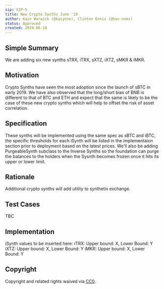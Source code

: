 ```yaml
---
sip: SIP-5
title: New Crypto Synths June '19
author: Kain Warwick (@kaiynne), Clinton Ennis (@hav-noms)
status: Approved
created: 2019-06-18
---
```


## Simple Summary
<!--"If you can't explain it simply, you don't understand it well enough." Provide a simplified and layman-accessible explanation of the SIP.-->
We are adding six new synths sTRX, iTRX, sXTZ, iXTZ, sMKR & iMKR.

## Motivation
<!--The motivation is critical for SIPs that want to change Synthetix. It should clearly explain why the existing protocol specification is inadequate to address the problem that the SIP solves. SIP submissions without sufficient motivation may be rejected outright.-->
Crypto Synths have seen the most adoption since the launch of sBTC in early 2019. We have also observed that the long/short bias of BNB is different to that of BTC and ETH and expect that the same is likely to be the case of these new crypto synths which will help to offset the risk of asset correlation.

## Specification
<!--The technical specification should describe the syntax and semantics of any new feature.-->
These synths will be implemented using the same spec as sBTC and iBTC, the specific thresholds for each iSynth will be listed in the implementaion section prior to deployment based on the latest prices.
We'll also be adding PurgeableSynth subclass to the Inverse Synths so the foundation can purge the balances to the holders when the Sysnth becomes frozen once it hits its upper or lower limit.

## Rationale
<!--The rationale fleshes out the specification by describing what motivated the design and why particular design decisions were made. It should describe alternate designs that were considered and related work, e.g. how the feature is supported in other languages. The rationale may also provide evidence of consensus within the community, and should discuss important objections or concerns raised during discussion.-->
Additional crypto synths will add utility to synthetix exchange.

## Test Cases
<!--Test cases for an implementation are mandatory for SIPs but can be included with the implementation..-->
TBC

## Implementation
<!--The implementations must be completed before any SIP is given status "Implemented", but it need not be completed before the SIP is "Approved". While there is merit to the approach of reaching consensus on the specification and rationale before writing code, the principle of "rough consensus and running code" is still useful when it comes to resolving many discussions of API details.-->
iSynth values to be inserted here:
iTRX: Upper bound: X, Lower Bound: Y
iXTZ: Upper bound: X, Lower Bound: Y
iMKR: Upper bound: X, Lower Bound: Y

## Copyright
Copyright and related rights waived via [CC0](https://creativecommons.org/publicdomain/zero/1.0/).
